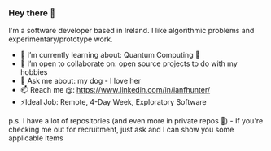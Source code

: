 ### Hey there 👋

I'm a software developer based in Ireland. I like algorithmic problems and experimentary/prototype work.

- 🌱 I’m currently learning about: Quantum Computing 👀 
- 👯 I’m open to collaborate on: open source projects to do with my hobbies
- 💬 Ask me about: my dog - I love her
- 📫 Reach me @: https://www.linkedin.com/in/ianfhunter/
- ⚡Ideal Job: Remote, 4-Day Week, Exploratory Software

p.s. I have a lot of repositories (and even more in private repos 😬) - If you're checking me out for recruitment, just ask and I can show you some applicable items

